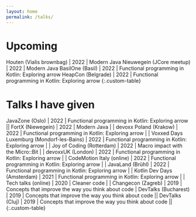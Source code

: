 ```yaml
---
layout: home
permalink: /talks/
---
```


<style>
.custom-table, th, td {
	border: 0px solid;
}
tr:nth-child(odd) {background-color: #B0C4DE;}

</style>
# Upcoming

Houten (Vialis brownbag)	| 2022 | Modern Java
Nieuwegein (JCore meetup)	| 2022 | Modern Java
BasilOne (Basil)			| 2022 | Functional programming in Kotlin: Exploring arrow
HeapCon (Belgrade) 			| 2022 | Functional programming in Kotlin: Exploring arrow
{:.custom-table}

# Talks I have given

JavaZone (Oslo)								| 2022 | Functional programming in Kotlin: Exploring arrow	|| <a href="https://tiesvandeven.gitlab.io/fpinarrow/" target="_blank" class="fa-solid fa-chalkboard"></a>
FortX (Niewegein)							| 2022 | Modern Java 										| 																										| <a href="https://tiesvandeven.gitlab.io/futureofjava/#/" target="_blank" class="fa-solid fa-chalkboard"	></a>
devoxx Poland (Krakow)						| 2022 | Functional programming in Kotlin: Exploring arrow 	| <a href="https://www.youtube.com/watch?v=F_sAKqzjsts" target="_blank" class="fa-solid fa-video"></a>	| <a href="https://tiesvandeven.gitlab.io/fpinarrow/" target="_blank" class="fa-solid fa-chalkboard"></a>
Voxxed Days Luxemburg (Mondorf-les-Bains)	| 2022 | Functional programming in Kotlin: Exploring arrow	| <a href="https://www.youtube.com/watch?v=xxePZQlNyYY" target="_blank" class="fa-solid fa-video"></a> 	| <a href="https://tiesvandeven.gitlab.io/fpinarrow/" target="_blank" class="fa-solid fa-chalkboard"></a>
Joy of Coding (Rotterdam)					| 2022 | Macro impact with the Micro::Bit 					| 																										| <a href="https://tiesvandeven.gitlab.io/macro-impact-with-microbit/#/" target="_blank" class="fa-solid fa-chalkboard"></a>
devoxxUK (London)							| 2022 | Functional programming in Kotlin: Exploring arrow 	| <a href="https://www.youtube.com/watch?v=eFheAErqJzA" target="_blank" class="fa-solid fa-video"></a> 	| <a href="https://tiesvandeven.gitlab.io/fpinarrow/" target="_blank" class="fa-solid fa-chalkboard"></a>
CodeMotion Italy (online)					| 2022 | Functional programming in Kotlin: Exploring arrow 	|																										| <a href="https://tiesvandeven.gitlab.io/fpinarrow/" target="_blank" class="fa-solid fa-chalkboard"></a>
JavaLand (Brühl)							| 2022 | Functional programming in Kotlin: Exploring arrow 	|																										| <a href="https://tiesvandeven.gitlab.io/fpinarrow/" target="_blank" class="fa-solid fa-chalkboard"></a>
Kotlin Dev Days (Amsterdam) 				| 2021 | Functional programming in Kotlin: Exploring arrow 	| <a href="https://www.youtube.com/watch?v=Wojgv2MeMGU" target="_blank" class="fa-solid fa-video"></a>	| <a href="https://tiesvandeven.gitlab.io/fpinarrow/" target="_blank" class="fa-solid fa-chalkboard"></a>
Tech talks (online)							| 2020 | Cleaner code 										| <a href="https://youtu.be/k_BOlvkJrVg?t=2703" target="_blank" class="fa-solid fa-video"></a> 			| <a href="https://tiesvandeven.gitlab.io/techtalkskeynote/" target="_blank" class="fa-solid fa-chalkboard"></a>
Changecon (Zagreb)							| 2019 | Concepts that improve the way you think about code | <a href="https://www.youtube.com/watch?v=zcohV-P_9B8" target="_blank" class="fa-solid fa-video"></a>
DevTalks (Bucharest)						| 2019 | Concepts that improve the way you think about code	||
DevTalks (Cluj)								| 2019 | Concepts that improve the way you think about code	||
{:.custom-table}